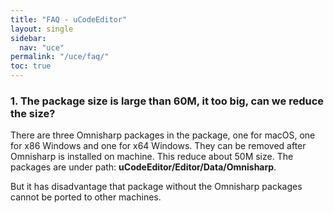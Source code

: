 ```yaml
---
title: "FAQ - uCodeEditor"
layout: single
sidebar:
  nav: "uce"
permalink: "/uce/faq/"
toc: true
---
```


### 1. The package size is large than 60M, it too big, can we reduce the size?

There are three Omnisharp packages in the package, one for macOS, one for x86 Windows and one for x64 Windows. They can be removed after Omnisharp is installed on machine. This reduce about 50M size. The packages are under path: __uCodeEditor/Editor/Data/Omnisharp__.

But it has disadvantage that package without the Omnisharp packages cannot be ported to other machines.
